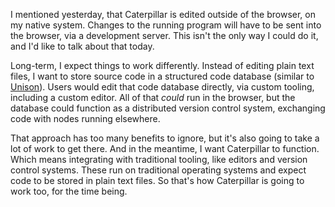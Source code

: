 I mentioned yesterday, that Caterpillar is edited outside of the browser, on my
native system. Changes to the running program will have to be sent into the
browser, via a development server. This isn't the only way I could do it, and
I'd like to talk about that today.

Long-term, I expect things to work differently. Instead of editing plain text
files, I want to store source code in a structured code database (similar to
[Unison]). Users would edit that code database directly, via custom tooling,
including a custom editor. All of that _could_ run in the browser, but the
database could function as a distributed version control system, exchanging code
with nodes running elsewhere.

That approach has too many benefits to ignore, but it's also going to take a lot
of work to get there. And in the meantime, I want Caterpillar to function. Which
means integrating with traditional tooling, like editors and version control
systems. These run on traditional operating systems and expect code to be stored
in plain text files. So that's how Caterpillar is going to work too, for the
time being.

[Unison]: https://www.unison-lang.org/
